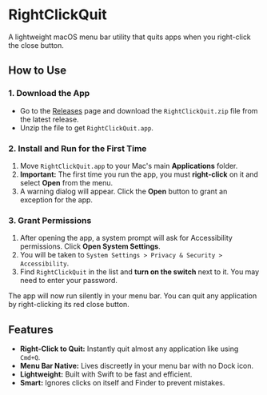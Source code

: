 # RightClickQuit

A lightweight macOS menu bar utility that quits apps when you right-click the close button.

## How to Use

### 1. Download the App

-   Go to the [Releases](https://github.com/kevinsanchh/RightClickQuit/releases/tag/v0.0.1) page and download the `RightClickQuit.zip` file from the latest release.
-   Unzip the file to get `RightClickQuit.app`.

### 2. Install and Run for the First Time

1.  Move `RightClickQuit.app` to your Mac's main **Applications** folder.
2.  **Important:** The first time you run the app, you must **right-click** on it and select **Open** from the menu.
3.  A warning dialog will appear. Click the **Open** button to grant an exception for the app.

### 3. Grant Permissions

1.  After opening the app, a system prompt will ask for Accessibility permissions. Click **Open System Settings**.
2.  You will be taken to `System Settings > Privacy & Security > Accessibility`.
3.  Find `RightClickQuit` in the list and **turn on the switch** next to it. You may need to enter your password.

The app will now run silently in your menu bar. You can quit any application by right-clicking its red close button.

## Features

-   **Right-Click to Quit:** Instantly quit almost any application like using `Cmd+Q`.
-   **Menu Bar Native:** Lives discreetly in your menu bar with no Dock icon.
-   **Lightweight:** Built with Swift to be fast and efficient.
-   **Smart:** Ignores clicks on itself and Finder to prevent mistakes.
